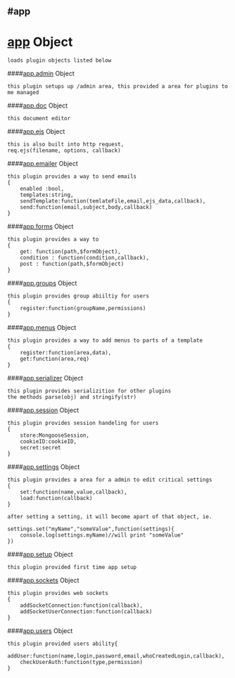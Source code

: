 #app
----------

# [app](app.md)  Object 

    loads plugin objects listed below

####[app.admin](app.md#admin)  Object 

    this plugin setups up /admin area, this provided a area for plugins to me managed

####[app.doc](app.md#doc) Object 

    this document editor

####[app.ejs](app.ejs.md) Object 

    this is also built into http request,    
    req.ejs(filename, options, callback)

####[app.emailer](app.md#emailer) Object 

    this plugin provides a way to send emails
    {
        enabled :bool,
        templates:string,
        sendTemplate:function(temlateFile,email,ejs_data,callback),
        send:function(email,subject,body,callback)
    }
    
    
####[app.forms](app.forms.md) Object 

    this plugin provides a way to 
    {
        get: function(path,$formObject),
        condition : function(condition,callback),
        post : function(path,$formObject)
    }

####[app.groups](app.md#groups) Object 

    this plugin provides group abiiltiy for users
    {
        register:function(groupName,permissions)
    }

####[app.menus](app.md#menus) Object 

    this plugin provides a way to add menus to parts of a template
    {
        register:function(area,data),
        get:function(area,req)
    }

####[app.serializer](app.md#serializer) Object 

    this plugin provides serializition for other plugins
    the methods parse(obj) and stringify(str)

####[app.session](app.md#session) Object 

    this plugin provides session handeling for users
    {
        store:MongooseSession,
        cookieID:cookieID,
        secret:secret
    }

####[app.settings](app.md#settings) Object 

    this plugin provides a area for a admin to edit critical settings
    {
        set:function(name,value,callback),
        load:function(callback)
    }

    after setting a setting, it will become apart of that object, ie.

    settings.set("myName","someValue",function(settings){
        console.log(settings.myName)//will print "someValue"
    })
    
    

####[app.setup](app.md#setup) Object 

    this plugin provided first time app setup

####[app.sockets](app.md#sockets) Object 

    this plugin provides web sockets
    {
        addSocketConnection:function(callback),
        addSocketUserConnection:function(callback)
    }
    
####[app.users](app.md#users) Object 

    this plugin provided users ability{
        addUser:function(name,login,password,email,whoCreatedLogin,callback),
        checkUserAuth:function(type,permission)
    }


